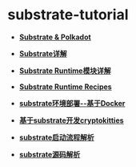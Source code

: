 # substrate-tutorial

- **[Substrate & Polkadot](https://www.sher.vip/article/27)**

- **[Substrate详解](https://www.sher.vip/article/19)**
- **[Substrate Runtime模块详解](https://www.sher.vip/article/25)**
- **[Substrate Runtime Recipes](https://www.sher.vip/article/26)**
- **[substrate环境部署--基于Docker](https://www.sher.vip/article/23)**
- **[基于substrate开发cryptokitties](https://www.sher.vip/article/28)**
- **[substrate启动流程解析](substrate_start_flow.png)**
- **[substrate源码解析](SubstrateAnalyse.xmind)**

